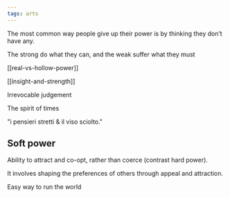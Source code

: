 ```yaml
---
tags: arts 
---
```


The most common way people give up their power is by thinking they don’t have any.

The strong do what they can, and the weak suffer what they must

[[real-vs-hollow-power]]

[[insight-and-strength]]

Irrevocable judgement

The spirit of times

"i pensieri stretti & il viso sciolto." 


## Soft power

Ability to attract and co-opt, rather than coerce (contrast hard power). 

It involves shaping the preferences of others through appeal and attraction. 

Easy way to run the world 